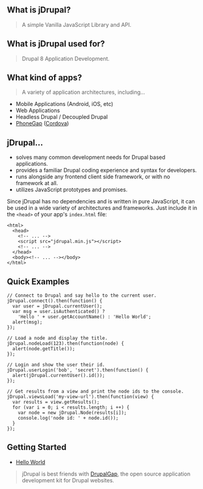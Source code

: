 ## What is jDrupal?

> A simple Vanilla JavaScript Library and API.

## What is jDrupal used for?

> Drupal 8 Application Development.

## What kind of apps?

> A variety of application architectures, including...

- Mobile Applications (Android, iOS, etc)
- Web Applications
- Headless Drupal / Decoupled Drupal
- [PhoneGap](http://phonegap.com/) ([Cordova](https://cordova.apache.org/))

## jDrupal...

- solves many common development needs for Drupal based applications.
- provides a familiar Drupal coding experience and syntax for developers.
- runs alongside any frontend client side framework, or with no framework at all.
- utilizes JavaScript prototypes and promises.

Since jDrupal has no dependencies and is written in pure JavaScript, it can be used in a wide variety of architectures and frameworks. Just include it in the `<head>` of your app's `index.html` file:

```
<html>
  <head>
    <!-- ... -->
    <script src="jdrupal.min.js"></script>
    <!-- ... -->
  </head>
  <body><!-- ... --></body>
</html>
```

## Quick Examples

```
// Connect to Drupal and say hello to the current user.
jDrupal.connect().then(function() {
  var user = jDrupal.currentUser();
  var msg = user.isAuthenticated() ?
    'Hello ' + user.getAccountName() : 'Hello World';
  alert(msg);
});
```

```
// Load a node and display the title.
jDrupal.nodeLoad(123).then(function(node) {
  alert(node.getTitle());
});
```

```
// Login and show the user their id.
jDrupal.userLogin('bob', 'secret').then(function() {
  alert(jDrupal.currentUser().id());
});
```

```
// Get results from a view and print the node ids to the console.
jDrupal.viewsLoad('my-view-url').then(function(view) {
  var results = view.getResults();
  for (var i = 0; i < results.length; i ++) {
    var node = new jDrupal.Node(results[i]);
    console.log('node id: ' + node.id());
  }
});
```

## Getting Started

- [Hello World](http://jdrupal.easystreet3.com/8/docs/Hello_World)

> jDrupal is best friends with [DrupalGap](http://drupalgap.org), the open source application development kit for Drupal websites.
